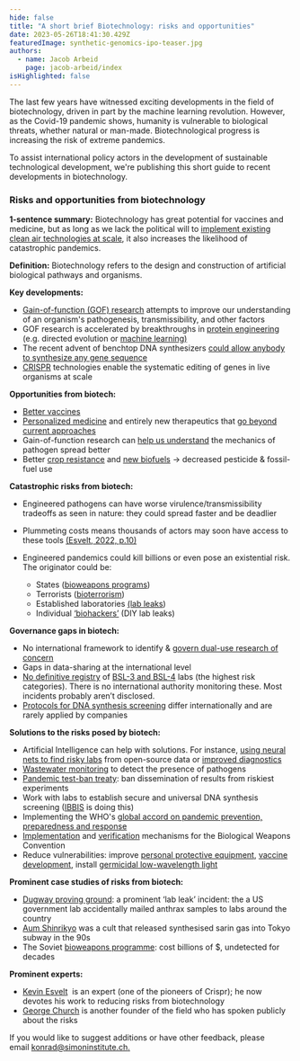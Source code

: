 ```yaml
---
hide: false
title: "A short brief Biotechnology: risks and opportunities"
date: 2023-05-26T18:41:30.429Z
featuredImage: synthetic-genomics-ipo-teaser.jpg
authors:
  - name: Jacob Arbeid
    page: jacob-arbeid/index
isHighlighted: false
---
```

The last few years have witnessed exciting developments in the field of biotechnology, driven in part by the machine learning revolution. However, as the Covid-19 pandemic shows, humanity is vulnerable to biological threats, whether natural or man-made. Biotechnological progress is increasing the risk of extreme pandemics.

To assist international policy actors in the development of sustainable technological development, we're publishing this short guide to recent developments in biotechnology.

### Risks and opportunities from biotechnology

**1-sentence summary:** Biotechnology has great potential for vaccines and medicine, but as long as we lack the political will to [implement existing clean air technologies at scale](https://www.nytimes.com/2023/05/28/opinion/last-pandemic.html), it also increases the likelihood of catastrophic pandemics.

**Definition:** Biotechnology refers to the design and construction of artificial biological pathways and organisms.

**Key developments:**

* [Gain-of-function (GOF) research](https://www.economist.com/the-economist-explains/2021/11/01/what-is-gain-of-function-research) attempts to improve our understanding of an organism's pathogenesis, transmissibility, and other factors
* GOF research is accelerated by breakthroughs in [protein engineering](https://en.wikipedia.org/wiki/Protein_engineering) (e.g. directed evolution or [machine learning)](https://www.nature.com/articles/s41586-021-03819-2)
* The recent advent of benchtop DNA synthesizers [could allow anybody to synthesize any gene sequence](https://progress.institute/preventing-the-misuse-of-dna-synthesis/)
* [CRISPR](https://www.broadinstitute.org/what-broad/areas-focus/project-spotlight/questions-and-answers-about-crispr) technologies enable the systematic editing of genes in live organisms at scale

**Opportunities from biotech:**

* [Better vaccines](https://www.nature.com/articles/d42859-020-00025-4)
* [Personalized medicine](https://www.ncbi.nlm.nih.gov/pmc/articles/PMC5586729/) and entirely new therapeutics that [go beyond current approaches](https://www.researchgate.net/publication/323299396_Deep_learning_for_biology)
* Gain-of-function research can [help us understand](https://link.springer.com/protocol/10.1007/978-1-4939-8678-1_28) the mechanics of pathogen spread better
* Better [crop resistance](https://onlinelibrary.wiley.com/doi/full/10.1002/sae2.12014) and [new biofuels](https://www.nrel.gov/news/program/2023/nrel-launches-synthetic-biology-project-to-advance-biofuel-discovery-technologies-with-lanzatech-northwestern-and-yale.html) → decreased pesticide & fossil-fuel use

**Catastrophic risks from biotech:**

* Engineered pathogens can have worse virulence/transmissibility tradeoffs as seen in nature: they could spread faster and be deadlier
* Plummeting costs means thousands of actors may soon have access to these tools [(Esvelt, 2022, p.10)](https://dam.gcsp.ch/files/doc/gcsp-geneva-paper-29-22?_gl=1*w93j6n*_ga*MTcwODQyODI0Mi4xNjgyMDExODM2*_ga_Z66DSTVXTJ*MTY4MjI5OTgyMy4yLjAuMTY4MjI5OTgyMy4wLjAuMA..)
* Engineered pandemics could kill billions or even pose an existential risk.  The originator could be:

  * States ([bioweapons programs](https://www.ncbi.nlm.nih.gov/pmc/articles/PMC1326447/))
  * Terrorists ([bioterrorism](https://www.fhi.ox.ac.uk/wp-content/uploads/C-Nelson-Engineered-Pathogens.pdf))
  * Established laboratories [(lab leaks](https://www.lemonde.fr/en/science/article/2022/11/13/virology-a-timeline-of-lab-accidents-biological-attacks-and-increasingly-dangerous-experiments_6004113_10.html))
  * Individual [‘biohackers’](https://www.nature.com/scitable/blog/bio2.0/the_promises_demands_and_risks/) (DIY lab leaks)

**Governance gaps in biotech:** 

* No international framework to identify & [govern dual-use research of concern](https://www.who.int/publications/i/item/9789240036161)
* Gaps in data-sharing at the international level
* [No definitive registry](https://cset.georgetown.edu/publication/mapping-biosafety-level-3-laboratories-by-publications/) of [BSL-3 and BSL-4](https://www.ncbi.nlm.nih.gov/pmc/articles/PMC8414973/) labs (the highest risk categories). There is no international authority monitoring these. Most incidents probably aren’t disclosed. 
* [Protocols for DNA synthesis screening](https://media.nti.org/documents/Biosecurity_Innovation_and_Risk_Reduction.pdf) differ internationally and are rarely applied by companies

**Solutions to the risks posed by biotech:** 

* Artificial Intelligence can help with solutions. For instance, [using neural nets to find risky labs](https://pubmed.ncbi.nlm.nih.gov/33293535/) from open-source data or [improved diagnostics](https://www.centerforhealthsecurity.org/our-work/pubs_archive/pubs-pdfs/2018/181009-gcbr-tech-report.pdf)
* [Wastewater monitoring](https://www.nature.com/articles/s41591-022-01940-x) to detect the presence of pathogens
* [Pandemic test-ban treaty](https://twitter.com/mattwridley/status/1530490051020345344?lang=en-GB): ban dissemination of results from riskiest experiments 
* Work with labs to establish secure and universal DNA synthesis screening ([IBBIS](https://ibbis.bio) is doing this)
* Implementing the WHO's [global accord on pandemic prevention, preparedness and response](https://www.who.int/news/item/03-03-2023-countries-begin-negotiations-on-global-agreement-to-protect-world-from-future-pandemic-emergencies)
* [Implementation](https://www.un.org/disarmament/biological-weapons/national-implementation/) and [verification](https://www.nti.org/wp-content/uploads/2022/06/Creating-a-Verification-Protocol_FINAL_June2022.pdf) mechanisms for the Biological Weapons Convention
* Reduce vulnerabilities: improve [personal protective equipment](https://www.scienceopen.com/document_file/843ff097-c837-4150-8cf4-28202299468b/ScienceOpenPreprint/preprint%20upload%20version%20of%20Innovating%20Respirators_%20PPE%20Lessons%20for%20Future%20Pandemics%20v7.1.pdf), [vaccine development](https://www.nature.com/articles/s41541-021-00290-y), install [germicidal low-wavelength light](https://www.ncbi.nlm.nih.gov/pmc/articles/PMC4595666/)

**Prominent case studies of risks from biotech:**

* [Dugway proving ground](https://www.reuters.com/article/us-usa-defense-anthrax-idUKKCN0UT1QW): a prominent ‘lab leak’ incident: the a US government lab accidentally mailed anthrax samples to labs around the country 
* [Aum Shinrikyo](https://www.bbc.co.uk/news/world-asia-35975069) was a cult that released synthesised sarin gas into Tokyo subway in the 90s
* The Soviet [bioweapons programme](https://fas.org/blogs/secrecy/2012/07/soviet_bw/): cost billions of $, undetected for decades

**Prominent experts:**

* [Kevin Esvelt](https://hearthisidea.com/episodes/esvelt-sandbrink)  is an expert (one of the pioneers of Crispr); he now devotes his work to reducing risks from biotechnology
* [George Church](https://futureoflife.org/podcast/on-the-future-of-computation-synthetic-biology-and-life-with-george-church/) is another founder of the field who has spoken publicly about the risks

If you would like to suggest additions or have other feedback, please email [konrad@simoninstitute.ch.](mailto:konrad@simoninstitute.ch)
